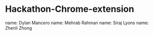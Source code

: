 # Hackathon-Chrome-extension
name: Dylan Mancero
name: Mehrab Rahman
name: Siraj Lyons
name: Zhenli Zhong
